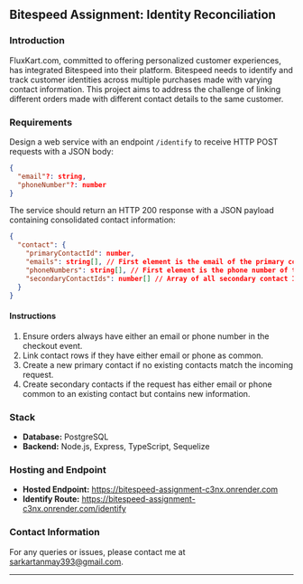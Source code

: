 ## Bitespeed Assignment: Identity Reconciliation

### Introduction

FluxKart.com, committed to offering personalized customer experiences, has integrated Bitespeed into their platform. Bitespeed needs to identify and track customer identities across multiple purchases made with varying contact information. This project aims to address the challenge of linking different orders made with different contact details to the same customer.

### Requirements

Design a web service with an endpoint `/identify` to receive HTTP POST requests with a JSON body:

```json
{
  "email"?: string,
  "phoneNumber"?: number
}
```

The service should return an HTTP 200 response with a JSON payload containing consolidated contact information:

```json
{
  "contact": {
    "primaryContactId": number,
    "emails": string[], // First element is the email of the primary contact
    "phoneNumbers": string[], // First element is the phone number of the primary contact
    "secondaryContactIds": number[] // Array of all secondary contact IDs
  }
}
```

#### Instructions

1. Ensure orders always have either an email or phone number in the checkout event.
2. Link contact rows if they have either email or phone as common.
3. Create a new primary contact if no existing contacts match the incoming request.
4. Create secondary contacts if the request has either email or phone common to an existing contact but contains new information.

### Stack

- **Database:** PostgreSQL
- **Backend:** Node.js, Express, TypeScript, Sequelize

### Hosting and Endpoint

- **Hosted Endpoint:** <https://bitespeed-assignment-c3nx.onrender.com>
- **Identify Route:** <https://bitespeed-assignment-c3nx.onrender.com/identify>

### Contact Information

For any queries or issues, please contact me at <sarkartanmay393@gmail.com>.

---
